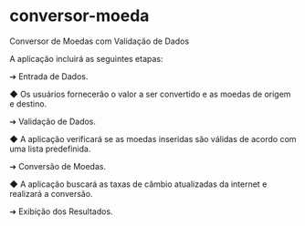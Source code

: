 # conversor-moeda

Conversor de Moedas com Validação de Dados

A aplicação incluirá as seguintes etapas:

➔ Entrada de Dados.

◆ Os usuários fornecerão o valor a ser convertido e as moedas de origem e destino.

➔ Validação de Dados.

◆ A aplicação verificará se as moedas inseridas são válidas de acordo com uma lista predefinida.

➔ Conversão de Moedas.

◆ A aplicação buscará as taxas de câmbio atualizadas da internet e realizará a conversão.

➔ Exibição dos Resultados.
